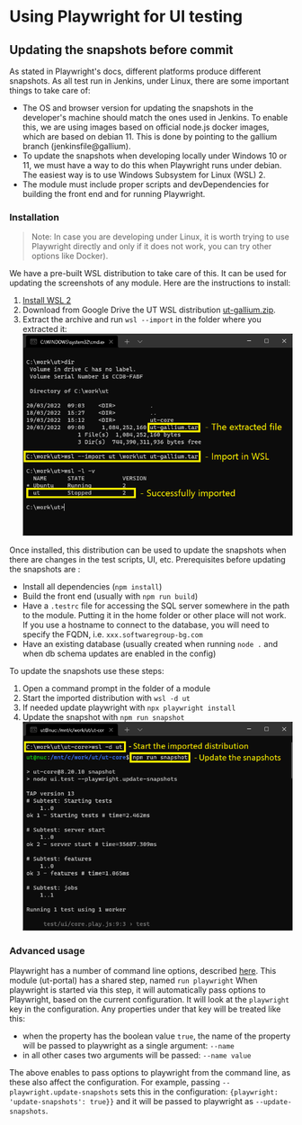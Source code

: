 # Using Playwright for UI testing

## Updating the snapshots before commit

As stated in Playwright's docs, different platforms produce different snapshots.
As all test run in Jenkins, under Linux, there are some important things to
take care of:

- The OS and browser version for updating the snapshots in the developer's machine
  should match the ones used in Jenkins. To enable this, we are using images based
  on official node.js docker images, which are based on debian 11. This is done
  by pointing to the gallium branch (jenkinsfile@gallium).
- To update the snapshots when developing locally under Windows 10 or 11, we must
  have a way to do this when Playwright runs under debian. The easiest way is to
  use Windows Subsystem for Linux (WSL) 2.
- The module must include proper scripts and devDependencies for building the
  front end and for running Playwright.

### Installation

> Note: In case you are developing under Linux, it is worth trying to use Playwright
> directly and only if it does not work, you can try other options like Docker).

We have a pre-built WSL distribution to take care of this. It can be used
for updating the screenshots of any module. Here are the instructions to install:

1. [Install WSL 2](https://docs.microsoft.com/en-us/windows/wsl/install)
2. Download from Google Drive the UT WSL distribution
   [ut-gallium.zip](https://drive.google.com/file/d/1xagdFPd-OrnuegWRoYCteueXGe7QIIpE/view?usp=sharing).
3. Extract the archive and run `wsl --import` in the folder
   where you extracted it:
   ![import](./import.png)

Once installed, this distribution can be used to update the snapshots
when there are changes in the test scripts, UI, etc.
Prerequisites before updating the snapshots are :

- Install all dependencies (`npm install`)
- Build the front end (usually with `npm run build`)
- Have a `.testrc` file for accessing the SQL server
  somewhere in the path to the module. Putting it in
  the home folder or other place will not work.
  If you use a hostname to connect to the database,
  you will need to specify the FQDN, i.e. `xxx.softwaregroup-bg.com`
- Have an existing database
  (usually created when running `node .` and when
  db schema updates are enabled in the config)

To update the snapshots use these steps:

1. Open a command prompt in the folder of a module
2. Start the imported distribution with `wsl -d ut`
3. If needed update playwright with `npx playwright install`
4. Update the snapshot with `npm run snapshot`
   ![snapshot](./snapshot.png)

### Advanced usage

Playwright has a number of command line options, described
[here](https://playwright.dev/docs/test-cli#reference).
This module (ut-portal) has a shared step, named `run playwright`
When playwright is started via this step, it will automatically
pass options to Playwright, based on the current configuration.
It will look at the `playwright` key in the configuration.
Any properties under that key will be treated like this:

- when the property has the boolean value `true`, the name of
  the property will be passed to playwright as a single argument: `--name`
- in all other cases two arguments will be passed: `--name value`

The above enables to pass options to playwright from the command
line, as these also affect the configuration. For example, passing
`--playwright.update-snapshots` sets this in the configuration:
`{playwright: 'update-snapshots': true}}` and it will be passed
to playwright as `--update-snapshots`.
